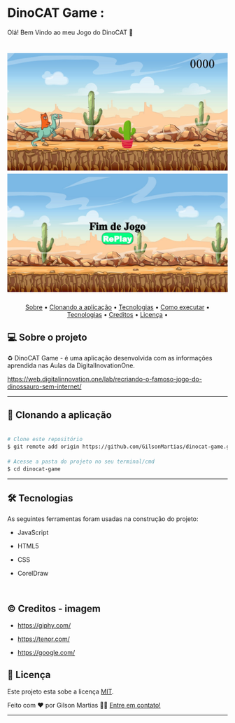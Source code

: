 # DinoCAT Game :

Olá! Bem Vindo ao meu Jogo do DinoCAT :wave:

<h1 align="center">
    <img alt="Final de Jogo" title="#NextLevelWeek" src="img/inicio.jpg" />
    <img alt="Final de Jogo" title="#NextLevelWeek" src="img/final.jpg" />
</h1>

<p align="center">
 <a href="#-sobre-o-projeto">Sobre</a> •
 <a href="#-clonando-a-aplicação">Clonando a aplicação</a> •
 <a href="#-tecnologias">Tecnologias</a> • 
 <a href="#-como-executar-o-projeto">Como executar</a> • 
 <a href="#-tecnologias">Tecnologias</a> • 
 <a href="#-creditos-imagem">Creditos</a> • 
 <a href="#-licença">Licença</a> • 
</p>


## 💻 Sobre o projeto

♻️ DinoCAT Game - é uma aplicação desenvolvida com as informações aprendida nas Aulas da DigitalInovationOne.

https://web.digitalinnovation.one/lab/recriando-o-famoso-jogo-do-dinossauro-sem-internet/

---


## 🧭 Clonando a aplicação 

```bash

# Clone este repositório
$ git remote add origin https://github.com/GilsonMartias/dinocat-game.git

# Acesse a pasta do projeto no seu terminal/cmd
$ cd dinocat-game


```

---
## 🛠 Tecnologias

As seguintes ferramentas foram usadas na construção do projeto:

* JavaScript 

* HTML5

* CSS

* CorelDraw

  ​

## :copyright: Creditos - imagem

* https://giphy.com/

* https://tenor.com/

* https://google.com/



## 📝 Licença

Este projeto esta sobe a licença [MIT](./LICENSE).

Feito com ❤️ por Gilson Martias 👋🏽 [Entre em contato!](https://www.linkedin.com/in/gilsonfernandomartias/)

---


